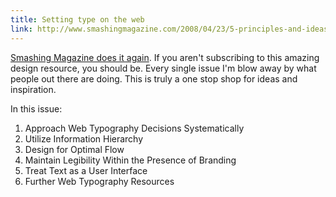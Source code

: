 ```yaml
---
title: Setting type on the web
link: http://www.smashingmagazine.com/2008/04/23/5-principles-and-ideas-of-setting-type-on-the-web/
---
```


[Smashing Magazine does it again](http://www.smashingmagazine.com/2008/04/23/5-principles-and-ideas-of-setting-type-on-the-web/).
If you aren't subscribing to this amazing design resource, you should be. Every single issue I'm blow away by what people out there are doing. This is truly a one stop shop for ideas and inspiration.

In this issue:

1. Approach Web Typography Decisions Systematically
2. Utilize Information Hierarchy
3. Design for Optimal Flow
4. Maintain Legibility Within the Presence of Branding
5. Treat Text as a User Interface
6. Further Web Typography Resources